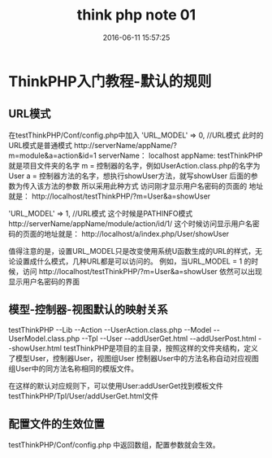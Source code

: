 ﻿---
title: think php note 01
toc: true
categories:
  - PHP
tags:
  - thinkphp
date: 2016-06-11 15:57:25
---
# ThinkPHP入门教程-默认的规则
## URL模式
在testThinkPHP/Conf/config.php中加入
'URL_MODEL' => 0,  //URL模式
此时的URL模式是普通模式
http://serverName/appName/?m=module&a=action&id=1
serverName： localhost
appName: testThinkPHP 就是项目文件夹的名字
m = 控制器的名字，例如UserAction.class.php的名字为User
a = 控制器方法的名字，想执行showUser方法，就写showUser
后面的参数为传入该方法的参数
所以采用此种方式 访问刚才显示用户名密码的页面的 地址就是：
http://localhost/testThinkPHP/?m=User&a=showUser

<!-- more -->

'URL_MODEL' => 1,  //URL模式
这个时候是PATHINFO模式
http://serverName/appName/module/action/id/1/
这个时候访问显示用户名密码的页面的地址就是：
http://localhost/a/index.php/User/showUser

值得注意的是，设置URL_MODEL只是改变使用系统U函数生成的URL的样式，无论设置成什么模式，几种URL都是可以访问的。
例如，当URL_MODEL = 1 的时候，访问
http://localhost/testThinkPHP/?m=User&a=showUser
依然可以出现显示用户名密码的界面

## 模型-控制器-视图默认的映射关系

testThinkPHP
     --Lib
          --Action
               --UserAction.class.php
          --Model
               --UserModel.class.php
     --Tpl
          --User
               --addUserGet.html
               --addUserPost.html
               --showUser.html
testThinkPHP是项目的主目录，按照这样的文件夹结构，定义了模型User，控制器User，视图组User
控制器User中的方法名称自动对应视图组User中的同方法名称相同的模版文件。

在这样的默认对应规则下，可以使用User:addUserGet找到模板文件testThinkPHP/Tpl/User/addUserGet.html文件

## 配置文件的生效位置

testThinkPHP/Conf/config.php 中返回数组，配置参数就会生效。